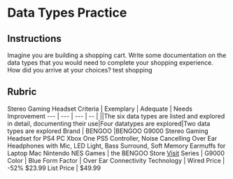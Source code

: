 # Data Types Practice

## Instructions

Imagine you are building a shopping cart. Write some documentation on the data types that you would need to complete your shopping experience. How did you arrive at your choices?
test shopping
## Rubric
Stereo Gaming Headset 
Criteria | Exemplary | Adequate | Needs Improvement
--- | --- | --- | -- |
||The six data types are listed and explored in detail, documenting their use|Four datatypes are explored|Two data types are explored 
Brand | BENGOO |BENGOO G9000 Stereo Gaming Headset for PS4 PC Xbox One PS5 Controller, Noise Cancelling Over Ear Headphones with Mic, LED Light, Bass Surround, Soft Memory Earmuffs for Laptop Mac Nintendo NES Games | the BENGOO Store [Visit](https://www.amazon.com/BENGOO-G9000-Controller-Cancelling-Headphones/dp/B01H6GUCCQ) 
Series | G9000
Color | Blue
Form Factor | Over Ear
Connectivity Technology | Wired
Price | -52% $23.99
List Price | $49.99
